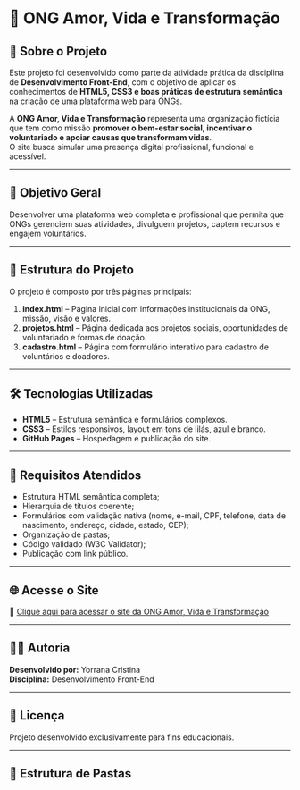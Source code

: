 # 🌿 ONG Amor, Vida e Transformação

## 💜 Sobre o Projeto
Este projeto foi desenvolvido como parte da atividade prática da disciplina de **Desenvolvimento Front-End**, com o objetivo de aplicar os conhecimentos de **HTML5, CSS3 e boas práticas de estrutura semântica** na criação de uma plataforma web para ONGs.

A **ONG Amor, Vida e Transformação** representa uma organização fictícia que tem como missão **promover o bem-estar social, incentivar o voluntariado e apoiar causas que transformam vidas**.  
O site busca simular uma presença digital profissional, funcional e acessível.

---

## 🎯 Objetivo Geral
Desenvolver uma plataforma web completa e profissional que permita que ONGs gerenciem suas atividades, divulguem projetos, captem recursos e engajem voluntários.

---

## 🧩 Estrutura do Projeto
O projeto é composto por três páginas principais:

1. **index.html** – Página inicial com informações institucionais da ONG, missão, visão e valores.  
2. **projetos.html** – Página dedicada aos projetos sociais, oportunidades de voluntariado e formas de doação.  
3. **cadastro.html** – Página com formulário interativo para cadastro de voluntários e doadores.

---

## 🛠️ Tecnologias Utilizadas
- **HTML5** – Estrutura semântica e formulários complexos.  
- **CSS3** – Estilos responsivos, layout em tons de lilás, azul e branco.  
- **GitHub Pages** – Hospedagem e publicação do site.  

---

## 🧱 Requisitos Atendidos
- Estrutura HTML semântica completa;  
- Hierarquia de títulos coerente;  
- Formulários com validação nativa (nome, e-mail, CPF, telefone, data de nascimento, endereço, cidade, estado, CEP);  
- Organização de pastas;  
- Código validado (W3C Validator);  
- Publicação com link público.  

---

## 🌐 Acesse o Site
🔗 [Clique aqui para acessar o site da ONG Amor, Vida e Transformação](https://yorranacris.github.io/ong-amor-vida-transformacao/)

---

## 👩‍💻 Autoria
**Desenvolvido por:** Yorrana Cristina  
**Disciplina:** Desenvolvimento Front-End   


---

## 📜 Licença
Projeto desenvolvido exclusivamente para fins educacionais.

---



## 📁 Estrutura de Pastas
